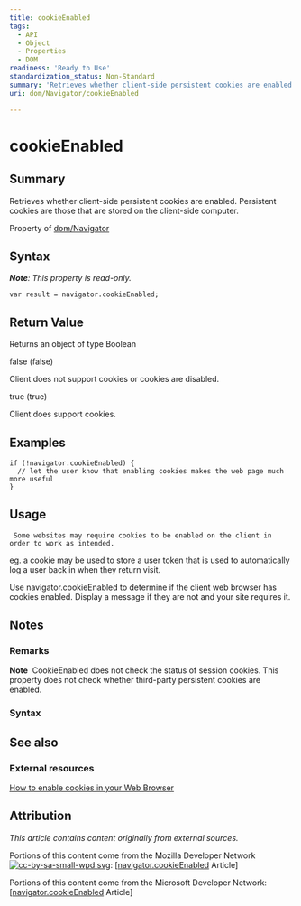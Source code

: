 ```yaml
---
title: cookieEnabled
tags:
  - API
  - Object
  - Properties
  - DOM
readiness: 'Ready to Use'
standardization_status: Non-Standard
summary: 'Retrieves whether client-side persistent cookies are enabled. Persistent cookies are those that are stored on the client-side computer.'
uri: dom/Navigator/cookieEnabled

---
```

# cookieEnabled

## Summary

Retrieves whether client-side persistent cookies are enabled. Persistent cookies are those that are stored on the client-side computer.

<span data-meta="applies_to" data-type="key">Property of <span data-type="value">[dom/Navigator](/dom/Navigator)</span></span>

## Syntax

***Note**: This property is read-only.*

``` {.js}
var result = navigator.cookieEnabled;
```

## Return Value

<span data-meta="return" data-type="key">Returns an object of type <span data-type="value">Boolean</span></span>

false (false)

Client does not support cookies or cookies are disabled.

true (true)

Client does support cookies.

## Examples

``` {.js}
if (!navigator.cookieEnabled) {
  // let the user know that enabling cookies makes the web page much more useful
}
```

## Usage

     Some websites may require cookies to be enabled on the client in order to work as intended.

eg. a cookie may be used to store a user token that is used to automatically log a user back in when they return visit.

Use navigator.cookieEnabled to determine if the client web browser has cookies enabled. Display a message if they are not and your site requires it.

## Notes

### Remarks

**Note**  CookieEnabled does not check the status of session cookies. This property does not check whether third-party persistent cookies are enabled.

### Syntax

## See also

### External resources

[How to enable cookies in your Web Browser](http://www.wikihow.com/Enable-Cookies-in-Your-Internet-Web-Browser)

## Attribution

*This article contains content originally from external sources.*

Portions of this content come from the Mozilla Developer Network [![cc-by-sa-small-wpd.svg](/assets/thumb/8/8c/cc-by-sa-small-wpd.svg/120px-cc-by-sa-small-wpd.svg.png)](http://creativecommons.org/licenses/by-sa/3.0/us/): [[navigator.cookieEnabled](https://developer.mozilla.org/en-US/docs/Web/API/Navigator.cookieEnabled) Article]

Portions of this content come from the Microsoft Developer Network: [[navigator.cookieEnabled](http://msdn.microsoft.com/en-us/library/ie/ms533694(v=vs.85).aspx) Article]

